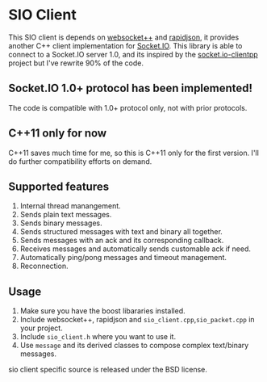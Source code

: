 # SIO Client
This SIO client is depends on [websocket++](https://github.com/zaphoyd/websocketpp) and [rapidjson](https://github.com/miloyip/rapidjson), it provides another C++ client implementation for [Socket.IO](https://github.com/Automattic/socket.io).
This library is able to connect to a Socket.IO server 1.0, and its inspired by the [socket.io-clientpp](https://github.com/ebshimizu/socket.io-clientpp) project but I've rewrite 90% of the code.

## Socket.IO 1.0+ protocol has been implemented!
The code is compatible with 1.0+ protocol only, not with prior protocols.

## C++11 only for now
C++11 saves much time for me, so this is C++11 only for the first version.
I'll do further compatibility efforts on demand.

## Supported features
1. Internal thread manangement.
2. Sends plain text messages.
3. Sends binary messages.
4. Sends structured messages with text and binary all together.
5. Sends messages with an ack and its corresponding callback.
6. Receives messages and automatically sends customable ack if need.
7. Automatically ping/pong messages and timeout management.
8. Reconnection.

## Usage
1. Make sure you have the boost libararies installed.
2. Include websocket++, rapidjson and `sio_client.cpp`,`sio_packet.cpp` in your project.
3. Include `sio_client.h` where you want to use it.
4. Use `message` and its derived classes to compose complex text/binary messages.

sio client specific source is released under the BSD license.